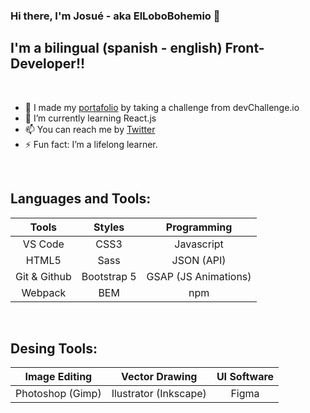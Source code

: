 ### Hi there, I'm Josué - aka ElLoboBohemio 👋

## I'm a bilingual (spanish - english) Front-Developer!!

<br />

- 🔭 I made my [portafolio][portafolio] by taking a challenge from devChallenge.io
- 🌱 I’m currently learning React.js
- 📫 You can reach me by [Twitter][twitter]
- ⚡ Fun fact: I’m a lifelong learner.

<br />

## Languages and Tools:

| **Tools** | **Styles** | **Programming** |
|     :---:      |     :---:      |     :---:      |
| VS Code | CSS3 | Javascript |
| HTML5 | Sass | JSON (API) |
| Git & Github | Bootstrap 5 | GSAP (JS Animations) |
| Webpack | BEM | npm |

<br />

## Desing Tools:

| **Image Editing** | **Vector Drawing** | **UI Software** |
|     :---:      |     :---:      |     :---:      |
| Photoshop (Gimp) | Ilustrator (Inkscape) | Figma |


<br />

[portafolio]: https://github.com/ElLoboBohemio/Portafolio-devChallenge
[twitter]: https://twitter.com/BohemioLobo
